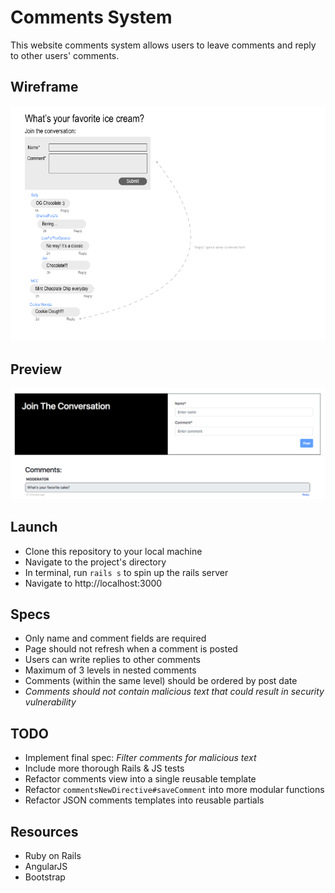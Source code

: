 # Comments System
This website comments system allows users to leave comments and reply to other users' comments.

## Wireframe
![wireframe](app/assets/images/comments-wireframe.png)

## Preview
![preview](app/assets/images/comments-preview.png)

## Launch
- Clone this repository to your local machine
- Navigate to the project's directory
- In terminal, run `rails s` to spin up the rails server
- Navigate to http://localhost:3000

## Specs
- Only name and comment fields are required
- Page should not refresh when a comment is posted
- Users can write replies to other comments
- Maximum of 3 levels in nested comments
- Comments (within the same level) should be ordered by post date
- *Comments should not contain malicious text that could result in security vulnerability*

## TODO
- Implement final spec: *Filter comments for malicious text*
- Include more thorough Rails & JS tests
- Refactor comments view into a single reusable template
- Refactor `commentsNewDirective#saveComment` into more modular functions
- Refactor JSON comments templates into reusable partials

## Resources
- Ruby on Rails
- AngularJS
- Bootstrap